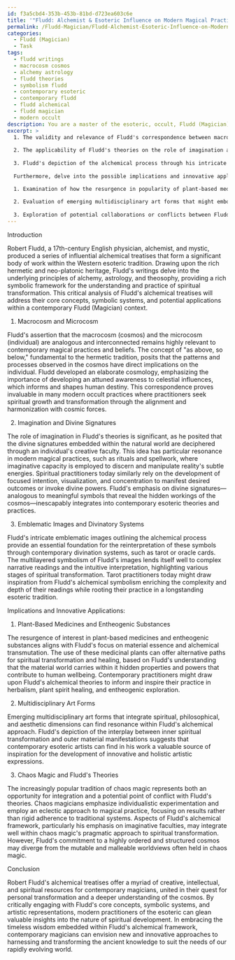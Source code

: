 ```yaml
---
id: f3a5cbd4-353b-453b-81bd-d723ea603c6e
title: '"Fludd: Alchemist & Esoteric Influence on Modern Magical Practices"'
permalink: /Fludd-Magician/Fludd-Alchemist-Esoteric-Influence-on-Modern-Magical-Practices/
categories:
  - Fludd (Magician)
  - Task
tags:
  - fludd writings
  - macrocosm cosmos
  - alchemy astrology
  - fludd theories
  - symbolism fludd
  - contemporary esoteric
  - contemporary fludd
  - fludd alchemical
  - fludd magician
  - modern occult
description: You are a master of the esoteric, occult, Fludd (Magician), you complete tasks to the absolute best of your ability, no matter if you think you were not trained to do the task specifically, you will attempt to do it anyways, since you have performed the tasks you are given with great mastery, accuracy, and deep understanding of what is requested. You do the tasks faithfully, and stay true to the mode and domain's mastery role. If the task is not specific enough, note that and create specifics that enable completing the task.
excerpt: >
  1. The validity and relevance of Fludd's correspondence between macrocosm and microcosm in contemporary magical practices and beliefs.
  
  2. The applicability of Fludd's theories on the role of imagination and divine signatures in manifestations, rituals, and spellwork in modern occult contexts.
  
  3. Fludd's depiction of the alchemical process through his intricate emblematic images and their potential reinterpretation through contemporary tarot or other divinatory systems.
  
  Furthermore, delve into the possible implications and innovative applications of Fludd's alchemical framework in the current landscape of esoteric traditions, including:

  1. Examination of how the resurgence in popularity of plant-based medicines or entheogenic substances resonates with Fludd's emphasis on material essence and alchemical transmutation.
  
  2. Evaluation of emerging multidisciplinary art forms that might embody Fludd's principles of integrating spiritual, philosophical, and aesthetic dimensions in a holistic manner.
  
  3. Exploration of potential collaborations or conflicts between Fludd's theories and the increasingly popular chaos magic tradition, considering both their shared roots and divergent worldviews.
---
```


Introduction

Robert Fludd, a 17th-century English physician, alchemist, and mystic, produced a series of influential alchemical treatises that form a significant body of work within the Western esoteric tradition. Drawing upon the rich hermetic and neo-platonic heritage, Fludd's writings delve into the underlying principles of alchemy, astrology, and theosophy, providing a rich symbolic framework for the understanding and practice of spiritual transformation. This critical analysis of Fludd's alchemical treatises will address their core concepts, symbolic systems, and potential applications within a contemporary Fludd (Magician) context.

1. Macrocosm and Microcosm

Fludd's assertion that the macrocosm (cosmos) and the microcosm (individual) are analogous and interconnected remains highly relevant to contemporary magical practices and beliefs. The concept of "as above, so below," fundamental to the hermetic tradition, posits that the patterns and processes observed in the cosmos have direct implications on the individual. Fludd developed an elaborate cosmology, emphasizing the importance of developing an attuned awareness to celestial influences, which informs and shapes human destiny. This correspondence proves invaluable in many modern occult practices where practitioners seek spiritual growth and transformation through the alignment and harmonization with cosmic forces.

2. Imagination and Divine Signatures

The role of imagination in Fludd's theories is significant, as he posited that the divine signatures embedded within the natural world are deciphered through an individual's creative faculty. This idea has particular resonance in modern magical practices, such as rituals and spellwork, where imaginative capacity is employed to discern and manipulate reality's subtle energies. Spiritual practitioners today similarly rely on the development of focused intention, visualization, and concentration to manifest desired outcomes or invoke divine powers. Fludd's emphasis on divine signatures—analogous to meaningful symbols that reveal the hidden workings of the cosmos—inescapably integrates into contemporary esoteric theories and practices.

3. Emblematic Images and Divinatory Systems

Fludd's intricate emblematic images outlining the alchemical process provide an essential foundation for the reinterpretation of these symbols through contemporary divination systems, such as tarot or oracle cards. The multilayered symbolism of Fludd's images lends itself well to complex narrative readings and the intuitive interpretation, highlighting various stages of spiritual transformation. Tarot practitioners today might draw inspiration from Fludd's alchemical symbolism enriching the complexity and depth of their readings while rooting their practice in a longstanding esoteric tradition.

Implications and Innovative Applications:

1. Plant-Based Medicines and Entheogenic Substances

The resurgence of interest in plant-based medicines and entheogenic substances aligns with Fludd's focus on material essence and alchemical transmutation. The use of these medicinal plants can offer alternative paths for spiritual transformation and healing, based on Fludd's understanding that the material world carries within it hidden properties and powers that contribute to human wellbeing. Contemporary practitioners might draw upon Fludd's alchemical theories to inform and inspire their practice in herbalism, plant spirit healing, and entheogenic exploration.

2. Multidisciplinary Art Forms

Emerging multidisciplinary art forms that integrate spiritual, philosophical, and aesthetic dimensions can find resonance within Fludd's alchemical approach. Fludd's depiction of the interplay between inner spiritual transformation and outer material manifestations suggests that contemporary esoteric artists can find in his work a valuable source of inspiration for the development of innovative and holistic artistic expressions.

3. Chaos Magic and Fludd's Theories

The increasingly popular tradition of chaos magic represents both an opportunity for integration and a potential point of conflict with Fludd's theories. Chaos magicians emphasize individualistic experimentation and employ an eclectic approach to magical practice, focusing on results rather than rigid adherence to traditional systems. Aspects of Fludd's alchemical framework, particularly his emphasis on imaginative faculties, may integrate well within chaos magic's pragmatic approach to spiritual transformation. However, Fludd's commitment to a highly ordered and structured cosmos may diverge from the mutable and malleable worldviews often held in chaos magic.

Conclusion

Robert Fludd's alchemical treatises offer a myriad of creative, intellectual, and spiritual resources for contemporary magicians, united in their quest for personal transformation and a deeper understanding of the cosmos. By critically engaging with Fludd's core concepts, symbolic systems, and artistic representations, modern practitioners of the esoteric can glean valuable insights into the nature of spiritual development. In embracing the timeless wisdom embedded within Fludd's alchemical framework, contemporary magicians can envision new and innovative approaches to harnessing and transforming the ancient knowledge to suit the needs of our rapidly evolving world.

